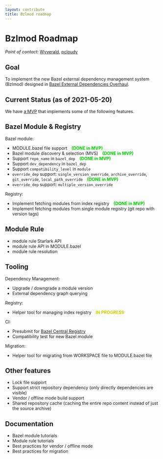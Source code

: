 ```yaml
---
layout: contribute
title: Bzlmod roadmap
---
```


<style>
  .padbottom { padding-bottom: 10px; }
  .etabox {
    background: #EFEFEF;
    color: #38761D;
    font-size: 15px;
    font-weight: bold;
    display: inline;
    padding: 6px;
    margin-right: 10px;
  }
  .donestatus {
    color: #00D000;
    font-weight: bold;
    padding-left: 10px;
  }
  .droppedstatus {
    color: #D00000;
    font-weight: bold;
    padding-left: 10px;
  }
  .inprogressstatus {
    color: #D0D000;
    font-weight: bold;
    padding-left: 10px;
  }
</style>

# Bzlmod Roadmap

*Point of contact:* [Wyverald](https://github.com/Wyverald), [pcloudy](https://github.com/pcloudy)

## Goal

To implement the new Bazel external dependency management system (Bzlmod) designed in [Bazel External Dependencies Overhaul](https://docs.google.com/document/d/1moQfNcEIttsk6vYanNKIy3ZuK53hQUFq1b1r0rmsYVg/edit?usp=sharing).

## Current Status (as of 2021-05-20)

We have [a MVP](https://github.com/Wyverald/bazel/pull/16) that implements some of the following features.

## Bazel Module & Registry

Bazel module:
* MODULE.bazel file support <span class="donestatus">(DONE in MVP)</span>
* Bazel module discovery & selection (MVS) <span class="donestatus">(DONE in MVP)</span>
* Support `repo_name` in `bazel_dep` <span class="donestatus">(DONE in MVP)</span>
* Support `dev_dependency` in `bazel_dep`
* Support `compatibility_level` in `module`
* `override_dep` support: `single_version_override`, `archive_override`, `git_override`, `local_path_override` <span class="donestatus">(DONE in MVP)</span>
* `override_dep` support: `multiple_version_override`

Registry:
* Implement fetching modules from index registry <span class="donestatus">(DONE in MVP)</span>
* Implement fetching modules from single module registry (git repo with version tags)

## Module Rule

* module rule Starlark API
* module rule API in MODULE.bazel
* module rule resolution

## Tooling

Dependency Management:
* Upgrade / downgrade a module version
* External dependency graph querying

Registry:
* Helper tool for managing index registry <span class="inprogressstatus">IN PROGRESS</span>

CI:
* Presubmit for [Bazel Central Registry](https://github.com/bazelbuild/bazel-central-registry)
* Compatibility test for new Bazel module

Migration:
* Helper tool for migrating from WORKSPACE file to MODULE.bazel file

## Other features

* Lock file support
* Support strict repository dependency (only directly dependencies are visible)
* Vendor / offline mode build support
* Shared repository cache (caching the entire repo content instead of just the source archive)

## Documentation

* Bazel module tutorials
* Module rule tutorials
* Best practices for vendor / offline mode
* Best practices for migration

